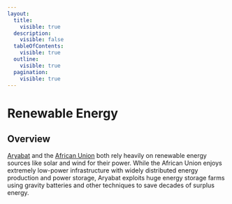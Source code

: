```yaml
---
layout:
  title:
    visible: true
  description:
    visible: false
  tableOfContents:
    visible: true
  outline:
    visible: true
  pagination:
    visible: true
---
```


# Renewable Energy

## Overview

[Aryabat](../aryabat/) and the [African Union](../african-union/) both rely heavily on renewable energy sources like solar and wind for their power. While the African Union enjoys extremely low-power infrastructure with widely distributed energy production and power storage, Aryabat exploits huge energy storage farms using gravity batteries and other techniques to save decades of surplus energy.
